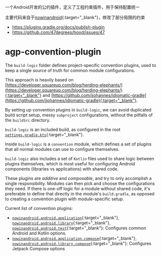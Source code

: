 一个Android开发的公约插件，定义了工程约束插件，用于保持配置统一

主要代码来自于[nowinandroid](https://github.com/android/nowinandroid/blob/main/build-logic){:target="_blank"}，修改了部分局限的约束

- https://plugins.gradle.org/docs/publish-plugin
- https://github.com/47degrees/hood/issues/47
# agp-convention-plugin

The `build-logic` folder defines project-specific convention plugins, used to keep a single
source of truth for common module configurations.

This approach is heavily based on
[https://developer.squareup.com/blog/herding-elephants/](https://developer.squareup.com/blog/herding-elephants/){:target="_blank"}
and
[https://github.com/jjohannes/idiomatic-gradle](https://github.com/jjohannes/idiomatic-gradle){:target="_blank"}.

By setting up convention plugins in `build-logic`, we can avoid duplicated build script setup,
messy `subproject` configurations, without the pitfalls of the `buildSrc` directory.

`build-logic` is an included build, as configured in the root
[`settings.gradle.kts`](https://github.com/android/nowinandroid/blob/main/build-logic/settings.gradle.kts){:target="_blank"}.

Inside `build-logic` is a `convention` module, which defines a set of plugins that all normal
modules can use to configure themselves.

`build-logic` also includes a set of `Kotlin` files used to share logic between plugins themselves,
which is most useful for configuring Android components (libraries vs applications) with shared
code.

These plugins are *additive* and *composable*, and try to only accomplish a single responsibility.
Modules can then pick and choose the configurations they need.
If there is one-off logic for a module without shared code, it's preferable to define that directly
in the module's `build.gradle`, as opposed to creating a convention plugin with module-specific
setup.

Current list of convention plugins:

- [`nowinandroid.android.application`](https://github.com/android/nowinandroid/blob/main/build-logic/convention/src/main/kotlin/AndroidApplicationConventionPlugin.kt){:target="_blank"},
  [`nowinandroid.android.library`](https://github.com/android/nowinandroid/blob/main/build-logic/convention/src/main/kotlin/AndroidLibraryConventionPlugin.kt){:target="_blank"},
  [`nowinandroid.android.test`](https://github.com/android/nowinandroid/blob/main/build-logic/convention/src/main/kotlin/AndroidTestConventionPlugin.kt){:target="_blank"}:
  Configures common Android and Kotlin options.
- [`nowinandroid.android.application.compose`](https://github.com/android/nowinandroid/blob/main/build-logic/convention/src/main/kotlin/AndroidApplicationComposeConventionPlugin.kt){:target="_blank"},
  [`nowinandroid.android.library.compose`](https://github.com/android/nowinandroid/blob/main/build-logic/convention/src/main/kotlin/AndroidLibraryComposeConventionPlugin.kt){:target="_blank"}:
  Configures Jetpack Compose options
